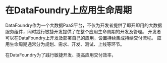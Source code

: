 # 在DataFoundry上应用生命周期

DataFoundry作为一个大数据PaaS平台，不仅为开发者提供了即开即用的大数据服务组件，同时践行敏捷开发提供了在整个应用生命周期的开发及管理。
开发者可以在DataFoundry上开发及部署自己的应用，设置持续集成持续交付流程。
应用生命周期通常分为规划、需求、开发、测试、上线等环节。

在DataFoundry为了践行敏捷开发、提高应用交付效率，
